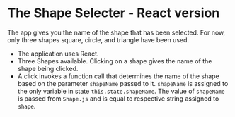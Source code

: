 # The Shape Selecter - React version
The app gives you the name of the shape that has been selected. For now, only three shapes square, circle, and triangle have been used.

- The application uses React.
- Three Shapes available. Clicking on a shape gives the name of the shape being clicked.
- A click invokes a function call that determines the name of the shape based on the parameter `shapeName` passed to it. `shapeName` is assigned to the only variable in state `this.state.shapeName`. The value of `shapeName` is passed from `Shape.js` and is equal to respective string assigned to `shape`.